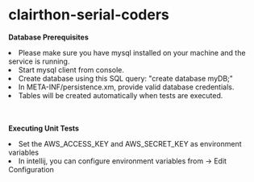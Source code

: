# clairthon-serial-coders

**Database Prerequisites**
<li>Please make sure you have mysql installed on your machine and the service is running.
<li>Start mysql client from console.
<li>Create database using this SQL query: "create database myDB;"
<li>In META-INF/persistence.xm, provide valid database credentials.
<li>Tables will be created automatically when tests are executed.

<br><br>
**Executing Unit Tests**
<li>Set the AWS_ACCESS_KEY and AWS_SECRET_KEY as environment variables</li>
<li>In intellij, you can configure environment variables from -> Edit Configuration</li>